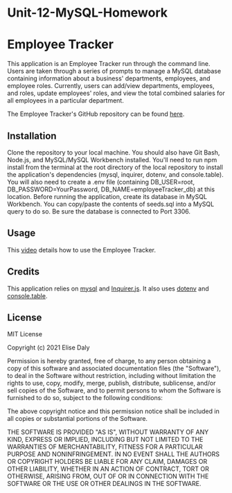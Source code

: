 # Unit-12-MySQL-Homework
# Employee Tracker

This application is an Employee Tracker run through the command line. Users are taken through a series of prompts to manage a MySQL database containing information about a business' departments, employees, and employee roles. Currently, users can add/view departments, employees, and roles, update employees' roles, and view the total combined salaries for all employees in a particular department.

The Employee Tracker's GitHub repository can be found [here](https://github.com/elisesamanthadaly/Unit-12-MySQL-Homework).


## Installation
Clone the repository to your local machine. You should also have Git Bash, Node.js, and MySQL/MySQL Workbench installed. You'll need to run npm install from the terminal at the root directory of the local repository to install the application's dependencies (mysql, inquirer, dotenv, and console.table). You will also need to create a .env file (containing DB_USER=root, DB_PASSWORD=YourPassword, DB_NAME=employeeTracker_db) at this location. Before running the application, create its database in MySQL Workbench. You can copy/paste the contents of seeds.sql into a MySQL query to do so. Be sure the database is connected to Port 3306.


## Usage

This [video](https://drive.google.com/file/d/17kcvU3Ywnt-OI4KvioB_AvR9-wKympeq/view?usp=sharing) details how to use the Employee Tracker.


## Credits

This application relies on [mysql](https://www.npmjs.com/package/mysql) and [Inquirer.js](https://www.npmjs.com/package/inquirer). It also uses [dotenv](https://www.npmjs.com/package/dotenv) and [console.table](https://www.npmjs.com/package/console.table).


## License

MIT License

Copyright (c) 2021 Elise Daly

Permission is hereby granted, free of charge, to any person obtaining a copy
of this software and associated documentation files (the "Software"), to deal
in the Software without restriction, including without limitation the rights
to use, copy, modify, merge, publish, distribute, sublicense, and/or sell
copies of the Software, and to permit persons to whom the Software is
furnished to do so, subject to the following conditions:

The above copyright notice and this permission notice shall be included in all
copies or substantial portions of the Software.

THE SOFTWARE IS PROVIDED "AS IS", WITHOUT WARRANTY OF ANY KIND, EXPRESS OR
IMPLIED, INCLUDING BUT NOT LIMITED TO THE WARRANTIES OF MERCHANTABILITY,
FITNESS FOR A PARTICULAR PURPOSE AND NONINFRINGEMENT. IN NO EVENT SHALL THE
AUTHORS OR COPYRIGHT HOLDERS BE LIABLE FOR ANY CLAIM, DAMAGES OR OTHER
LIABILITY, WHETHER IN AN ACTION OF CONTRACT, TORT OR OTHERWISE, ARISING FROM,
OUT OF OR IN CONNECTION WITH THE SOFTWARE OR THE USE OR OTHER DEALINGS IN THE
SOFTWARE.